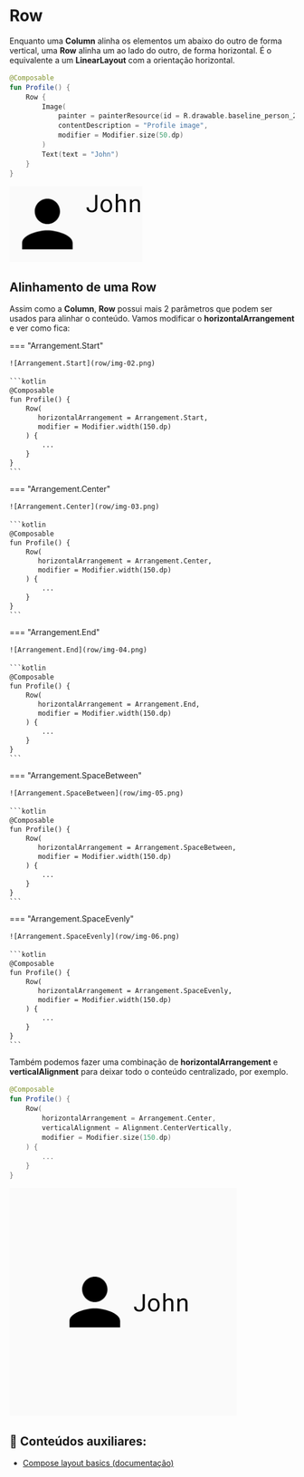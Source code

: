 # Row

Enquanto uma **Column** alinha os elementos um abaixo do outro de forma vertical, uma **Row** alinha um ao lado do outro, de forma horizontal. É o equivalente a um **LinearLayout** com a orientação horizontal.

```kotlin
@Composable
fun Profile() {
    Row {
        Image(
            painter = painterResource(id = R.drawable.baseline_person_24),
            contentDescription = "Profile image",
            modifier = Modifier.size(50.dp)
        )
        Text(text = "John")
    }
}
```

![Row](row/img-01.png)

## Alinhamento de uma Row

Assim como a **Column**, **Row** possui mais 2 parâmetros que podem ser usados para alinhar o conteúdo. Vamos modificar o **horizontalArrangement** e ver como fica:

=== "Arrangement.Start" 

    ![Arrangement.Start](row/img-02.png)

    ```kotlin
    @Composable
    fun Profile() {
        Row(
           horizontalArrangement = Arrangement.Start,
           modifier = Modifier.width(150.dp)
        ) {
            ...
        }
    }
    ```

=== "Arrangement.Center" 

    ![Arrangement.Center](row/img-03.png)

    ```kotlin
    @Composable
    fun Profile() {
        Row(
           horizontalArrangement = Arrangement.Center,
           modifier = Modifier.width(150.dp)
        ) {
            ...
        }
    }
    ```

=== "Arrangement.End" 

    ![Arrangement.End](row/img-04.png)

    ```kotlin
    @Composable
    fun Profile() {
        Row(
           horizontalArrangement = Arrangement.End,
           modifier = Modifier.width(150.dp)
        ) {
            ...
        }
    }
    ```

=== "Arrangement.SpaceBetween" 

    ![Arrangement.SpaceBetween](row/img-05.png)

    ```kotlin
    @Composable
    fun Profile() {
        Row(
           horizontalArrangement = Arrangement.SpaceBetween,
           modifier = Modifier.width(150.dp)
        ) {
            ...
        }
    }
    ```

=== "Arrangement.SpaceEvenly" 

    ![Arrangement.SpaceEvenly](row/img-06.png)

    ```kotlin
    @Composable
    fun Profile() {
        Row(
           horizontalArrangement = Arrangement.SpaceEvenly,
           modifier = Modifier.width(150.dp)
        ) {
            ...
        }
    }
    ```

Também podemos fazer uma combinação de **horizontalArrangement** e **verticalAlignment** para deixar todo o conteúdo centralizado, por exemplo.

```kotlin
@Composable
fun Profile() {
    Row(
        horizontalArrangement = Arrangement.Center,
        verticalAlignment = Alignment.CenterVertically,
        modifier = Modifier.size(150.dp)
    ) {
        ...
    }
}
```

![Row centralizada](row/img-07.png)

## :link: Conteúdos auxiliares:
- [Compose layout basics (documentação)](https://developer.android.com/jetpack/compose/layouts/basics)